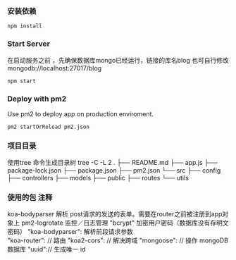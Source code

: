 
### 安装依赖
```
npm install

```


### Start Server
在启动服务之前 ，先确保数据库mongo已经运行，链接的库名blog 也可自行修改 mongodb://localhost:27017/blog
```
npm start
```

### Deploy with pm2
Use pm2 to deploy app on production enviroment.
```
pm2 startOrReload pm2.json
```
### 项目目录
使用tree 命令生成目录树
tree -C -L 2
.
├── README.md
├── app.js
├── package-lock.json
├── package.json
├── pm2.json
└── src
    ├── config
    ├── controllers
    ├── models
    ├── public
    ├── routes
    └── utils


### 使用的包 注释

koa-bodyparser 解析 post请求的发送的表单。需要在router之前被注册到app对象上
pm2-logrotate 监控／日志管理
"bcrypt"   加密用户密码（数据库没有存明文密码）
"koa-bodyparser": 解析前段请求参数    
"koa-router": // 路由
"koa2-cors": // 解决跨域
"mongoose":  // 操作 mongoDB 数据库
"uuid":// 生成唯一 id